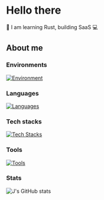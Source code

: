 # Hello there

🦀 I am learning Rust, building SaaS 💻

## About me

### Environments

[![Environment](https://skillicons.dev/icons?i=apple,arch)](https://skillicons.dev)

### Languages

[![Languages](https://skillicons.dev/icons?i=js,html,css,ts,rust,dart,lua)](https://skillicons.dev)

### Tech stacks

[![Tech Stacks](https://skillicons.dev/icons?i=flutter,react,nextjs,solidjs,astro,graphql,nestjs,nodejs,prisma,postgres,supabase,tailwind,threejs,vite,vitest&perline=5)](https://skillicons.dev)

### Tools

[![Tools](https://skillicons.dev/icons?i=docker,git,neovim,obsidian,blender,figma)](https://skillicons.dev)

### Stats

![J's GitHub stats](https://github-readme-stats-orcin-eta-32.vercel.app/api?username=escwxyz&theme=dark&show_icons=true)
